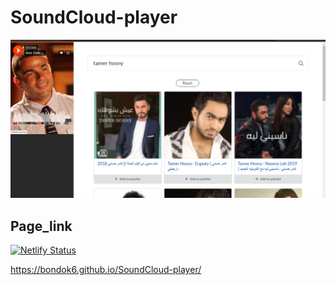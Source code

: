 # SoundCloud-player
![image preview](preview.PNG)

## Page_link
[![Netlify Status](https://api.netlify.com/api/v1/badges/35d3183f-57ba-41f6-9379-83e7a9f8aec7/deploy-status)](https://bondok6.github.io/SoundCloud-player/)

https://bondok6.github.io/SoundCloud-player/
